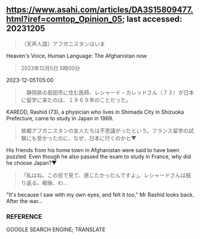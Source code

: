 ## https://www.asahi.com/articles/DA3S15809477.html?iref=comtop_Opinion_05; last accessed: 20231205

> （天声人語）アフガニスタンはいま

Heaven's Voice, Human Language: The Afghanistan now

> 2023年12月5日 5時00分

2023-12-05T05:00

>　静岡県の島田市に住む医師、レシャード・カレッドさん（７３）が日本に留学に来たのは、１９６９年のことだった。

KAREDD, Rashid (73), a physician who lives in Shimada City in Shizuoka Prefecture, came to study in Japan in 1969. 

> 故郷アフガニスタンの友人たちは不思議がったという。フランス留学の試験にも受かったのに、なぜ、日本に行くのかと▼

His friends from his home town in Afghanistan were said to have been puzzled. Even though he also passed the exam to study in France, why did he choose Japan?▼

> 「私はね。この目で見て、感じたかったんですよ」。レシャードさんは振り返る。戦後、わ…

"It's because I saw with my own eyes, and felt it too," Mr Rashid looks back. After the war...

### REFERENCE

GOOGLE SEARCH ENGINE; TRANSLATE